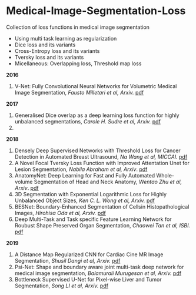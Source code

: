 # Medical-Image-Segmentation-Loss
Collection of loss functions in medical image segmentation
* Using multi task learning as regularization
* Dice loss and its variants
* Cross-Entropy loss and its variants
* Tversky loss and its variants
* Micellaneous: Overlapping loss, Threshold map loss

**2016**
1. V-Net: Fully Convolutional Neural Networks for Volumetric Medical Image Segmentation, *Fausto Milletari et al, Arxiv.* [pdf](https://arxiv.org/pdf/1606.04797.pdf)

**2017**
1. Generalised Dice overlap as a deep learning loss function for highly unbalanced segmentations, *Carole H. Sudre et al, Arxiv.* [pdf](https://arxiv.org/pdf/1707.03237.pdf)
1. 
**2018**
1. Densely Deep Supervised Networks with Threshold Loss for Cancer Detection in Automated Breast Ultrasound, *Na Wang et al, MICCAI.* [pdf](https://link.springer.com/content/pdf/10.1007%2F978-3-030-00937-3_73.pdf)
1. A Novel Focal Tversky Loss Function with Improved Attentation Unet for Lesion Segmentation, *Nabila Abraham et al, Arxiv*. [pdf](https://arxiv.org/pdf/1810.07842.pdf)
1. AnatomyNet: Deep Learning for Fast and Fully Automated Whole-volume Segmentation of Head and Neck Anatomy, *Wentao Zhu et al, Arxiv*. [pdf](https://arxiv.org/pdf/1808.05238.pdf)
1. 3D Segmentation with Exponential Logarithmic Loss for Highly Unbalanced Object Sizes, *Ken C. L. Wong et al, Arxiv.* [pdf](https://arxiv.org/pdf/1809.00076.pdf)
1. BESNet: Boundary-Enhanced Segmentation of Cellsin Histopathological Images, *Hirohisa Oda et al, Arxiv.* [pdf](https://link.springer.com/content/pdf/10.1007%2F978-3-030-00934-2_26.pdf)
1. Deep Multi-Task and Task specific Feature Learning Network for Roubust Shape Preserved Organ Segmentation, *Chaowei Tan et al, ISBI.* [pdf](https://ieeexplore.ieee.org/stamp/stamp.jsp?tp=&arnumber=8363791&tag=1) 

**2019**
1. A Distance Map Regularized CNN for Cardiac Cine MR Image Segmentation, *Shusil Dangi et al, Arxiv.* [pdf](https://arxiv.org/pdf/1901.01238.pdf)
1. Psi-Net: Shape and boundary aware joint multi-task deep network for medical image segmentation, *Balamurali Murugesan et al, Arxiv.* [pdf](https://arxiv.org/pdf/1902.04099.pdf)
1. Bottleneck Supervised U-Net for Pixel-wise Liver and Tumor Segmentation, *Song LI et al, Arxiv.* [pdf](https://arxiv.org/pdf/1810.10331.pdf)
